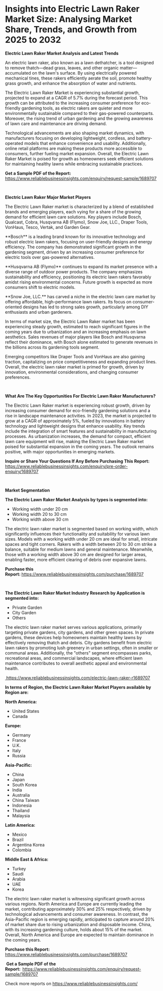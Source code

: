 <p><h1>Insights into Electric Lawn Raker Market Size: Analysing Market Share, Trends, and Growth from 2025 to 2032</h1></p><p><strong>Electric Lawn Raker Market Analysis and Latest Trends</strong></p>
<p><p>An electric lawn raker, also known as a lawn dethatcher, is a tool designed to remove thatch—dead grass, leaves, and other organic matter—accumulated on the lawn's surface. By using electrically powered mechanical tines, these rakers efficiently aerate the soil, promote healthy grass growth, and enhance the absorption of water and nutrients.</p><p>The Electric Lawn Raker Market is experiencing substantial growth, projected to expand at a CAGR of 5.7% during the forecast period. This growth can be attributed to the increasing consumer preference for eco-friendly gardening tools, as electric rakers are quieter and more environmentally sustainable compared to their gas-powered counterparts. Moreover, the rising trend of urban gardening and the growing awareness of lawn care and maintenance are driving demand.</p><p>Technological advancements are also shaping market dynamics, with manufacturers focusing on developing lightweight, cordless, and battery-operated models that enhance convenience and usability. Additionally, online retail platforms are making these products more accessible to consumers, further fueling market expansion. Overall, the Electric Lawn Raker Market is poised for growth as homeowners seek efficient solutions for maintaining healthy lawns while embracing sustainable practices.</p></p>
<p><strong>Get a Sample PDF of the Report:&nbsp;</strong> <a href="https://www.reliablebusinessinsights.com/enquiry/request-sample/1689707?utm_campaign=2757&utm_medium=2&utm_source=Github&utm_content=ia&utm_term=10042025&utm_id=electric-lawn-raker">https://www.reliablebusinessinsights.com/enquiry/request-sample/1689707</a></p>
<p>&nbsp;</p>
<p><strong>Electric Lawn Raker Major Market Players</strong></p>
<p><p>The Electric Lawn Raker market is characterized by a blend of established brands and emerging players, each vying for a share of the growing demand for efficient lawn care solutions. Key players include Bosch, Qualcast, Cobra, Husqvarna AB (Flymo), Snow Joe, LLC., Draper Tools, VonHaus, Tesco, Vertak, and Garden Gear.</p><p>**Bosch** is a leading brand known for its innovative technology and robust electric lawn rakers, focusing on user-friendly designs and energy efficiency. The company has demonstrated significant growth in the gardening segment, driven by an increasing consumer preference for electric tools over gas-powered alternatives.</p><p>**Husqvarna AB (Flymo)** continues to expand its market presence with a diverse range of outdoor power products. The company emphasizes sustainability and efficiency, positioning its electric lawn rakers favorably amidst rising environmental concerns. Future growth is expected as more consumers shift to electric models.</p><p>**Snow Joe, LLC.** has carved a niche in the electric lawn care market by offering affordable, high-performance lawn rakers. Its focus on consumer-oriented designs has led to strong sales growth, particularly among DIY enthusiasts and urban gardeners.</p><p>In terms of market size, the Electric Lawn Raker market has been experiencing steady growth, estimated to reach significant figures in the coming years due to urbanization and an increasing emphasis on lawn aesthetics. Sales revenues of major players like Bosch and Husqvarna reflect their dominance, with Bosch alone estimated to generate revenues in the billions across its gardening tools segment.</p><p>Emerging competitors like Draper Tools and VonHaus are also gaining traction, capitalizing on price competitiveness and expanding product lines. Overall, the electric lawn raker market is primed for growth, driven by innovation, environmental considerations, and changing consumer preferences.</p></p>
<p>&nbsp;</p>
<p><strong>What Are The Key Opportunities For Electric Lawn Raker Manufacturers?</strong></p>
<p><p>The Electric Lawn Raker market is experiencing robust growth, driven by increasing consumer demand for eco-friendly gardening solutions and a rise in landscape maintenance activities. In 2023, the market is projected to grow at a CAGR of approximately 5%, fueled by innovations in battery technology and lightweight designs that enhance usability. Key trends include the integration of smart features and sustainability in manufacturing processes. As urbanization increases, the demand for compact, efficient lawn care equipment will rise, making the Electric Lawn Raker market poised for substantial expansion in the coming years. The outlook remains positive, with major opportunities in emerging markets.</p></p>
<p><strong>Inquire or Share Your Questions If Any Before Purchasing This Report:</strong> <a href="https://www.reliablebusinessinsights.com/enquiry/pre-order-enquiry/1689707?utm_campaign=2757&utm_medium=2&utm_source=Github&utm_content=ia&utm_term=10042025&utm_id=electric-lawn-raker">https://www.reliablebusinessinsights.com/enquiry/pre-order-enquiry/1689707</a></p>
<p>&nbsp;</p>
<p><strong>Market Segmentation</strong></p>
<p><strong>The Electric Lawn Raker Market Analysis by types is segmented into:</strong></p>
<p><ul><li>Working width under 20 cm</li><li>Working width 20 to 30 cm</li><li>Working width above 30 cm</li></ul></p>
<p><p>The electric lawn raker market is segmented based on working width, which significantly influences their functionality and suitability for various lawn sizes. Models with a working width under 20 cm are ideal for small, intricate spaces and tight corners. Rakers with a width between 20 to 30 cm strike a balance, suitable for medium lawns and general maintenance. Meanwhile, those with a working width above 30 cm are designed for larger areas, enabling faster, more efficient clearing of debris over expansive lawns.</p></p>
<p><strong>Purchase this Report:&nbsp;</strong><a href="https://www.reliablebusinessinsights.com/purchase/1689707?utm_campaign=2757&utm_medium=2&utm_source=Github&utm_content=ia&utm_term=10042025&utm_id=electric-lawn-raker">https://www.reliablebusinessinsights.com/purchase/1689707</a></p>
<p>&nbsp;</p>
<p><strong>The Electric Lawn Raker Market Industry Research by Application is segmented into:</strong></p>
<p><ul><li>Private Garden</li><li>City Garden</li><li>Others</li></ul></p>
<p><p>The electric lawn raker market serves various applications, primarily targeting private gardens, city gardens, and other green spaces. In private gardens, these devices help homeowners maintain healthy lawns by effectively removing thatch and debris. City gardens benefit from electric lawn rakers by promoting lush greenery in urban settings, often in smaller or communal areas. Additionally, the "others" segment encompasses parks, recreational areas, and commercial landscapes, where efficient lawn maintenance contributes to overall aesthetic appeal and environmental health.</p></p>
<p><a href="https://www.reliablebusinessinsights.com/electric-lawn-raker-r1689707?utm_campaign=2757&utm_medium=2&utm_source=Github&utm_content=ia&utm_term=10042025&utm_id=electric-lawn-raker">&nbsp;https://www.reliablebusinessinsights.com/electric-lawn-raker-r1689707</a></p>
<p><strong>In terms of Region, the Electric Lawn Raker Market Players available by Region are:</strong></p>
<p>
    <p> <strong> North America: </strong>
        <ul>
            <li>United States</li>
            <li>Canada</li>
        </ul>
        </p> 
    <p> <strong> Europe: </strong>
        <ul>
            <li>Germany</li>
            <li>France</li>
            <li>U.K.</li>
            <li>Italy</li>
            <li>Russia</li>
        </ul>
        </p> 
    <p> <strong> Asia-Pacific: </strong>
        <ul>
            <li>China</li>
            <li>Japan</li>
            <li>South Korea</li>
            <li>India</li>
            <li>Australia</li>
            <li>China Taiwan</li>
            <li>Indonesia</li>
            <li>Thailand</li>
            <li>Malaysia</li>
        </ul>
        </p> 
    <p> <strong> Latin America: </strong>
        <ul>
            <li>Mexico</li>
            <li>Brazil</li>
            <li>Argentina Korea</li>
            <li>Colombia</li>
        </ul>
        </p> 
    <p> <strong> Middle East & Africa: </strong>
        <ul>
            <li>Turkey</li>
            <li>Saudi</li>
            <li>Arabia</li>
            <li>UAE</li>
            <li>Korea</li>
        </ul>
    </p>
    </p>
<p><p>The electric lawn raker market is witnessing significant growth across various regions. North America and Europe are currently leading the market, contributing approximately 30% and 25% respectively, driven by technological advancements and consumer awareness. In contrast, the Asia-Pacific region is emerging rapidly, anticipated to capture around 20% of market share due to rising urbanization and disposable income. China, with its increasing gardening culture, holds about 15% of the market. Overall, North America and Europe are expected to maintain dominance in the coming years.</p></p>
<p><strong>Purchase this Report: </strong><a href="https://www.reliablebusinessinsights.com/purchase/1689707?utm_campaign=2757&utm_medium=2&utm_source=Github&utm_content=ia&utm_term=10042025&utm_id=electric-lawn-raker">https://www.reliablebusinessinsights.com/purchase/1689707</a></p>
<p>&nbsp;<strong>Get a Sample PDF of the Report:&nbsp;&nbsp;</strong><a href="https://www.reliablebusinessinsights.com/enquiry/request-sample/1689707?utm_campaign=2757&utm_medium=2&utm_source=Github&utm_content=ia&utm_term=10042025&utm_id=electric-lawn-raker">https://www.reliablebusinessinsights.com/enquiry/request-sample/1689707</a></p>
<p><strong></strong></p>
<p>Check more reports on <a href="https://www.reliablebusinessinsights.com/?utm_campaign=2757&utm_medium=2&utm_source=Github&utm_content=ia&utm_term=10042025&utm_id=electric-lawn-raker">https://www.reliablebusinessinsights.com/</a></p>